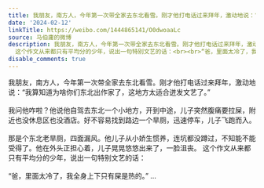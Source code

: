 ```yaml
---
title: 我朋友，南方人，今年第一次带全家去东北看雪。刚才他打电话过来拜年，激动地说：“我算知道为啥你们东北出作家了，这地方太适合迸发文艺了。”我问他咋啦？他说...
date: '2024-02-12'
linkTitle: https://weibo.com/1444865141/O0dwoaaLc
source: 马伯庸的微博
description: 我朋友，南方人，今年第一次带全家去东北看雪。刚才他打电话过来拜年，激动地说：“我算知道为啥你们东北出作家了，这地方太适合迸发文艺了。”<br><br>我问他咋啦？他说他自驾去东北一个小地方，开到中途，儿子突然腹痛要拉屎，附近也没休息区也没酒店。好不容易找到路边一个旱厕，迅速停车，儿子飞跑而入。<br><br>那是个东北老旱厕，四面漏风。他儿子从小娇生惯养，连坑都没蹲过，不知能不能受得了。他在外头正担心着，儿子晃晃悠悠出来了，一脸沮丧。
  这个作文从来都只有平均分的少年，说出一句特别文艺的话：<br><br>“爸，里面太冷了，我全身上下只有屎是热的。” ...
disable_comments: true
---
```

我朋友，南方人，今年第一次带全家去东北看雪。刚才他打电话过来拜年，激动地说：“我算知道为啥你们东北出作家了，这地方太适合迸发文艺了。”<br><br>我问他咋啦？他说他自驾去东北一个小地方，开到中途，儿子突然腹痛要拉屎，附近也没休息区也没酒店。好不容易找到路边一个旱厕，迅速停车，儿子飞跑而入。<br><br>那是个东北老旱厕，四面漏风。他儿子从小娇生惯养，连坑都没蹲过，不知能不能受得了。他在外头正担心着，儿子晃晃悠悠出来了，一脸沮丧。 这个作文从来都只有平均分的少年，说出一句特别文艺的话：<br><br>“爸，里面太冷了，我全身上下只有屎是热的。” ...